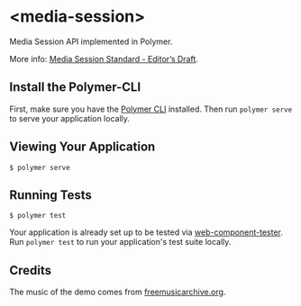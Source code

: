 # \<media-session\>

Media Session API implemented in Polymer.

More info: [Media Session Standard - Editor’s Draft](https://wicg.github.io/mediasession/).

## Install the Polymer-CLI

First, make sure you have the [Polymer CLI](https://www.npmjs.com/package/polymer-cli) installed. Then run `polymer serve` to serve your application locally.

## Viewing Your Application

```
$ polymer serve
```

## Running Tests

```
$ polymer test
```

Your application is already set up to be tested via [web-component-tester](https://github.com/Polymer/web-component-tester). Run `polymer test` to run your application's test suite locally.

## Credits

The music of the demo comes from [freemusicarchive.org](https://freemusicarchive.org).